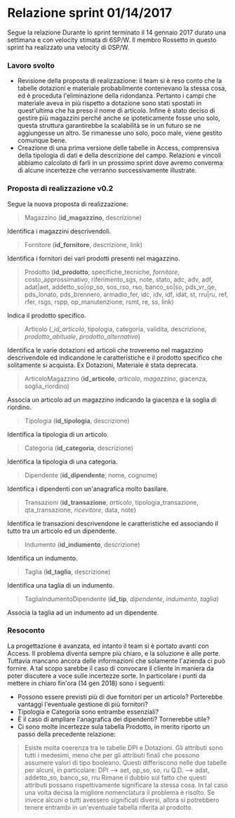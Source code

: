 # Relazione sprint 01/14/2017

Segue la relazione Durante lo sprint terminato il 14 gennaio 2017 durato una settimana e con velocity stimata di 6SP/W.
Il membro Rossetto in questo sprint ha realizzato una velocity di 0SP/W.

### Lavoro svolto
- Revisione della proposta di realizzazione: il team si è reso conto che la tabelle dotazioni e materiale probabilmente contenevano la stessa cosa, ed è proceduta l'eliminazione della ridondanza. Pertanto i campi che materiale aveva in più rispetto a dotazione sono stati spostati in quest'ultima che ha preso il nome di articolo. Infine è stato deciso di gestire più magazzini perché anche se ipoteticamente fosse uno solo, questa struttura garantirebbe la scalabilità se in un futuro se ne aggiungesse un altro. Se rimanesse uno solo, poco male, viene gestito comunque bene.
- Creazione di una prima versione delle tabelle in Access, comprensiva della tipologia di dati e della descrizione del campo. Relazioni e vincoli abbiamo calcolato di farli in un prossimo sprint dove avremo converma di alcune incertezze che verranno successivamente illustrate.

### Proposta di realizzazione v0.2

Segue la nuova proposta di realizzazione:

> Magazzino (__id_magazzino__, descrizione)

Identifica i magazzini descrivendoli.

> Fornitore (__id_fornitore__, descrizione, link)

Identifica i fornitori dei vari prodotti presenti nel magazzino.

> Prodotto (__id_prodotto__, specifiche_tecniche, _fornitore_, costo_approssimativo, riferimento_sgs, note, stato, adc, adv, adf, adat|aet, addetto_so|op_so, sos_rso, rso, banco_so|so, pds_vr_qe, pds_lonato, pds_brennero, armadio_fer, idc, idv, idf, idat, st, rru|ru, ref, rfer, rsgs, rspp, op_manutenzione, rsmt, re, ss, link)

Indica il prodotto specifico.

> Articolo (__id_articolo_, tipologia, categoria, validita, descrizione, _prodotto_abituale_, _prodotto_alternativo_)

Identifica le varie dotazioni ed articoli che troveremo nel magazzino descrivendole ed indicandone le caratteristiche e il prodotto specifico che solitamente si acquista. Ex Dotazioni, Materiale è stata deprecata.

> ArticoloMagazzino (__id_articolo__, _articolo_, _magazzino_, giacenza, soglia_riordino)

Associa un articolo ad un magazzino indicando la giacenza e la soglia di riordino.

> Tipologia (__id_tipologia__, descrizione)

Identifica la tipologia di un articolo.

> Categoria (__id_categoria__, descrizione)

Identifica la tipologia di una categoria.

> Dipendente (__id_dipendente__, nome, cognome)

Identifica i dipendenti con un'anagrafica molto basilare.

> Transazioni (__id_transazione__, _articolo_, tipologia_transazione, qta_transazione, _ricevitore_, data, note)

Identifica le transazioni descrivendone le caratteristiche ed associando il tutto tra un articolo ed un dipendente.

> Indumento (__id_indumento__, descrizione)

Identifica un indumento.

> Taglia (__id_taglia__, descrizione)

Identifica una taglia di un indumento.

> TagliaIndumentoDipendente (__id_tip__, _dipendente_, _indumento_, _taglia_)

Associa la taglia ad un indumento ad un dipendente.

### Resoconto

La progettazione è avanzata, ed intanto il team si è portato avanti con Access. Il problema diventa sempre più chiaro, e la soluzione è alle porte. Tuttavia mancano ancora delle informazioni che solamente l'azienda ci può fornire. A tal scopo sarebbe il caso di convocare il cliente in maniera da poter discutere a voce sulle incertezze sorte. In particolare i punti da mettere in chiaro fin'ora (14 gen 2018) sono i seguenti:

- Possono essere previsti più di due fornitori per un articolo? Porterebbe vantaggi l'eventuale gestione di più fornitori?
- Tipologia e Categoria sono entrambe essenziali?
- È il caso di ampliare l'anagrafica dei dipendenti? Tornerebbe utile?
- Ci sono molte incertezze sula tabella Prodotto, in merito riporto un passo della precedente relazione:

> Esiste molta coerenza tra le tabelle DPI e Dotazioni. Gli attributi sono tutti i medesimi, meno che per gli attributi finali che possono assumere valori di tipo booleano. Questi differiscono nelle due tabelle per alcuni, in particolare:
> DPI --> aet, op_so, so, ru
> Q.D. --> adat, addetto_so, banco_so, rru
> Rimane il dubbio sul fatto che questi attributi possano rispettivamente significare la stessa cosa. In tal caso una volta decisa la migliore nomenclatura il problema è risolto. Se invece alcuni o tutti avessero significati diversi, allora si potrebbero tenere entrambi in un'eventuale tabella riferita al prodotto.


